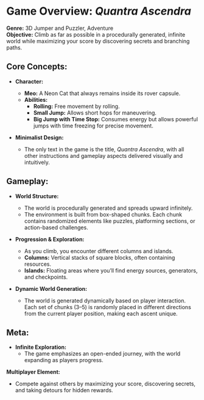 # Game Overview: *Quantra Ascendra*

**Genre:** 3D Jumper and Puzzler, Adventure  
**Objective:** Climb as far as possible in a procedurally generated, infinite world while maximizing your score by discovering secrets and branching paths.

## Core Concepts:
- **Character:**
  - **Meo:** A Neon Cat that always remains inside its rover capsule. 
  - **Abilities:**
    - **Rolling:** Free movement by rolling.
    - **Small Jump:** Allows short hops for maneuvering.
    - **Big Jump with Time Stop:** Consumes energy but allows powerful jumps with time freezing for precise movement.
  
- **Minimalist Design:**  
  - The only text in the game is the title, *Quantra Ascendra*, with all other instructions and gameplay aspects delivered visually and intuitively.
  
## Gameplay:
- **World Structure:**  
  - The world is procedurally generated and spreads upward infinitely.
  - The environment is built from box-shaped chunks. Each chunk contains randomized elements like puzzles, platforming sections, or action-based challenges.
  
- **Progression & Exploration:**  
  - As you climb, you encounter different columns and islands.  
  - **Columns:** Vertical stacks of square blocks, often containing resources.
  - **Islands:** Floating areas where you’ll find energy sources, generators, and checkpoints. 

- **Dynamic World Generation:**  
  - The world is generated dynamically based on player interaction. Each set of chunks (3–5) is randomly placed in different directions from the current player position, making each ascent unique.

## Meta:
- **Infinite Exploration:**  
  - The game emphasizes an open-ended journey, with the world expanding as players progress.  

**Multiplayer Element:**  
- Compete against others by maximizing your score, discovering secrets, and taking detours for hidden rewards.
